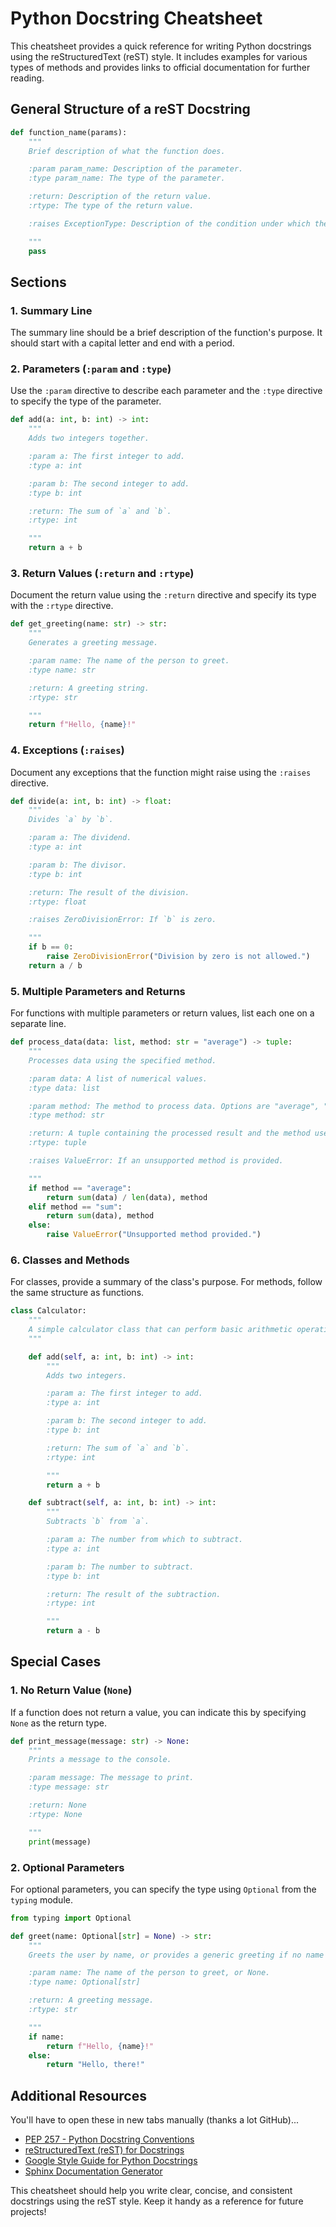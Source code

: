 
# Python Docstring Cheatsheet

This cheatsheet provides a quick reference for writing Python docstrings using the reStructuredText (reST) style. It includes examples for various types of methods and provides links to official documentation for further reading.

## General Structure of a reST Docstring

```python
def function_name(params):
    """
    Brief description of what the function does.

    :param param_name: Description of the parameter.
    :type param_name: The type of the parameter.

    :return: Description of the return value.
    :rtype: The type of the return value.

    :raises ExceptionType: Description of the condition under which the exception is raised.

    """
    pass
```

## Sections

### 1. Summary Line

The summary line should be a brief description of the function's purpose. It should start with a capital letter and end with a period.

### 2. Parameters (`:param` and `:type`)

Use the `:param` directive to describe each parameter and the `:type` directive to specify the type of the parameter.

```python
def add(a: int, b: int) -> int:
    """
    Adds two integers together.

    :param a: The first integer to add.
    :type a: int

    :param b: The second integer to add.
    :type b: int

    :return: The sum of `a` and `b`.
    :rtype: int

    """
    return a + b
```

### 3. Return Values (`:return` and `:rtype`)

Document the return value using the `:return` directive and specify its type with the `:rtype` directive.

```python
def get_greeting(name: str) -> str:
    """
    Generates a greeting message.

    :param name: The name of the person to greet.
    :type name: str

    :return: A greeting string.
    :rtype: str

    """
    return f"Hello, {name}!"
```

### 4. Exceptions (`:raises`)

Document any exceptions that the function might raise using the `:raises` directive.

```python
def divide(a: int, b: int) -> float:
    """
    Divides `a` by `b`.

    :param a: The dividend.
    :type a: int

    :param b: The divisor.
    :type b: int

    :return: The result of the division.
    :rtype: float

    :raises ZeroDivisionError: If `b` is zero.

    """
    if b == 0:
        raise ZeroDivisionError("Division by zero is not allowed.")
    return a / b
```

### 5. Multiple Parameters and Returns

For functions with multiple parameters or return values, list each one on a separate line.

```python
def process_data(data: list, method: str = "average") -> tuple:
    """
    Processes data using the specified method.

    :param data: A list of numerical values.
    :type data: list

    :param method: The method to process data. Options are "average", "sum". Defaults to "average".
    :type method: str

    :return: A tuple containing the processed result and the method used.
    :rtype: tuple

    :raises ValueError: If an unsupported method is provided.

    """
    if method == "average":
        return sum(data) / len(data), method
    elif method == "sum":
        return sum(data), method
    else:
        raise ValueError("Unsupported method provided.")
```

### 6. Classes and Methods

For classes, provide a summary of the class's purpose. For methods, follow the same structure as functions.

```python
class Calculator:
    """
    A simple calculator class that can perform basic arithmetic operations.
    """

    def add(self, a: int, b: int) -> int:
        """
        Adds two integers.

        :param a: The first integer to add.
        :type a: int

        :param b: The second integer to add.
        :type b: int

        :return: The sum of `a` and `b`.
        :rtype: int

        """
        return a + b

    def subtract(self, a: int, b: int) -> int:
        """
        Subtracts `b` from `a`.

        :param a: The number from which to subtract.
        :type a: int

        :param b: The number to subtract.
        :type b: int

        :return: The result of the subtraction.
        :rtype: int

        """
        return a - b
```

## Special Cases

### 1. No Return Value (`None`)

If a function does not return a value, you can indicate this by specifying `None` as the return type.

```python
def print_message(message: str) -> None:
    """
    Prints a message to the console.

    :param message: The message to print.
    :type message: str

    :return: None
    :rtype: None

    """
    print(message)
```

### 2. Optional Parameters

For optional parameters, you can specify the type using `Optional` from the `typing` module.

```python
from typing import Optional

def greet(name: Optional[str] = None) -> str:
    """
    Greets the user by name, or provides a generic greeting if no name is given.

    :param name: The name of the person to greet, or None.
    :type name: Optional[str]

    :return: A greeting message.
    :rtype: str

    """
    if name:
        return f"Hello, {name}!"
    else:
        return "Hello, there!"
```

## Additional Resources

You'll have to open these in new tabs manually (thanks a lot GitHub)...

- [PEP 257 - Python Docstring Conventions](https://www.python.org/dev/peps/pep-0257/)
- [reStructuredText (reST) for Docstrings](https://docutils.sourceforge.io/rst.html)
- [Google Style Guide for Python Docstrings](https://google.github.io/styleguide/pyguide.html#38-comments-and-docstrings)
- [Sphinx Documentation Generator](https://www.sphinx-doc.org/en/master/)

This cheatsheet should help you write clear, concise, and consistent docstrings using the reST style. Keep it handy as a reference for future projects!
